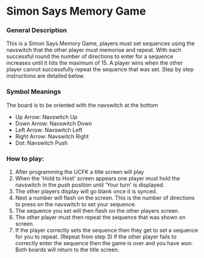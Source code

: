 <h1>Simon Says Memory Game</h1>

<h3>General Description</h3>
<p>
This is a Simon Says Memory Game, players must set sequences using the navswitch that the other player must memorise and repeat.
With each successful round the number of directions to enter for a sequence increases until it hits the maximum of 15. A player wins
when the other player cannot successfully repeat the sequence that was set. Step by step instructions are detailed below.
</p>

<h3>Symbol Meanings</h3>
<p>The board is to be oriented with the navswitch at the bottom</p>
<ul>
	<li>Up Arrow: Navswitch Up
	<li>Down Arrow: Navswitch Down
	<li>Left Arrow: Navswitch Left
	<li>Right Arrow: Navswitch Right
	<li>Dot: Navswitch Push
</ul>

<h3>How to play:</h3>
<ol>
	<li>After programming the UCFK a title screen will play
	<li>When the 'Hold to Host' screen appears one player must hold the navswitch in the push position until 'Your turn' is displayed.
	<li>The other players display will go blank once it is synced.
	<li>Next a number will flash on the screen. This is the number of directions to press on the navswitch to set your sequence.
	<li>The sequence you set will then flash on the other players screen.
	<li>The other player must then repeat the sequence that was shown on screen.
	<li>If the player correctly sets the sequence then they get to set a sequence for you to repeat. (Repeat from step 3)
	If the other player fails to correctly enter the sequence then the game is over and you have won. Both boards will return to the title
	screen.
</ol>
